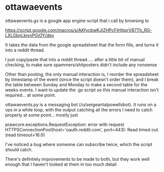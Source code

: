 # ottawaevents

ottawaevents.gs is a google app engine script that i call by browsing to

https://script.google.com/macros/s/AKfycbwKJjZHPcFiHjtjprV87Th_RG-LXLGbnLkiynPGjOY/dev

It takes the data from the google spreadsheet that the form fills, and turns it into a reddit thread.

I just copy/paste that into a reddit thread..... after a little bit of manual checking, to make sure spammers/shitposters didn't include any nonsense

Other than posting, the only manual interaction is, I reorder the spreadsheet by timestamp of the event (since the script doesn't order them), and I break the table between Sunday and Monday to make a second table for the weeks events. I want to update the .gs script so this manual interaction isn't required... at some point.

ottawaevents.py is a messaging bot (/u/sergeantalpowellsbot). It runs on a vps in a while loop, with the output catching all the errors I need to catch properly at some point... mostly just 

prawcore.exceptions.RequestException: error with request HTTPSConnectionPool(host='oauth.reddit.com', port=443): Read timed out. (read timeout=16.0)

I've noticed a bug where someone can subscribe twice, which the script should catch.

There's defintiely improvements to be made to both, but they work well enough that I haven't looked at them in too much detail
